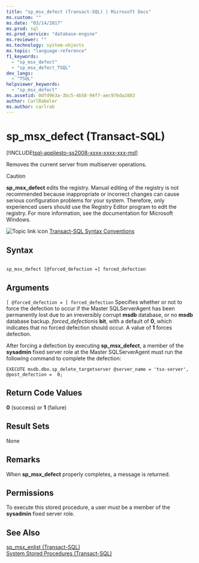 ```yaml
---
title: "sp_msx_defect (Transact-SQL) | Microsoft Docs"
ms.custom: ""
ms.date: "03/14/2017"
ms.prod: sql
ms.prod_service: "database-engine"
ms.reviewer: ""
ms.technology: system-objects
ms.topic: "language-reference"
f1_keywords: 
  - "sp_msx_defect"
  - "sp_msx_defect_TSQL"
dev_langs: 
  - "TSQL"
helpviewer_keywords: 
  - "sp_msx_defect"
ms.assetid: 0dfd963a-3bc5-4b58-94f7-aec976da2883
author: CarlRabeler
ms.author: carlrab
---
```

# sp_msx_defect (Transact-SQL)
[!INCLUDE[tsql-appliesto-ss2008-xxxx-xxxx-xxx-md](../../includes/applies-to-version/sqlserver.md)]

  Removes the current server from multiserver operations.  
  
> [!CAUTION]  
>  **sp_msx_defect** edits the registry. Manual editing of the registry is not recommended because inappropriate or incorrect changes can cause serious configuration problems for your system. Therefore, only experienced users should use the Registry Editor program to edit the registry. For more information, see the documentation for Microsoft Windows.  
  
 ![Topic link icon](../../database-engine/configure-windows/media/topic-link.gif "Topic link icon") [Transact-SQL Syntax Conventions](../../t-sql/language-elements/transact-sql-syntax-conventions-transact-sql.md)  
  
## Syntax  
  
```  
  
sp_msx_defect [@forced_defection =] forced_defection  
```  
  
## Arguments  
`[ @forced_defection = ] forced_defection`
 Specifies whether or not to force the defection to occur if the Master SQLServerAgent has been permanently lost due to an irreversibly corrupt **msdb** database, or no **msdb** database backup. *forced_defection*is **bit**, with a default of **0**, which indicates that no forced defection should occur. A value of **1** forces defection.  
  
 After forcing a defection by executing **sp_msx_defect**, a member of the **sysadmin** fixed server role at the Master SQLServerAgent must run the following command to complete the defection:  
  
```  
EXECUTE msdb.dbo.sp_delete_targetserver @server_name = 'tsx-server', @post_defection =  0;  
```  
  
## Return Code Values  
 **0** (success) or **1** (failure)  
  
## Result Sets  
 None  
  
## Remarks  
 When **sp_msx_defect** properly completes, a message is returned.  
  
## Permissions  
 To execute this stored procedure, a user must be a member of the **sysadmin** fixed server role.  
  
## See Also  
 [sp_msx_enlist &#40;Transact-SQL&#41;](../../relational-databases/system-stored-procedures/sp-msx-enlist-transact-sql.md)   
 [System Stored Procedures &#40;Transact-SQL&#41;](../../relational-databases/system-stored-procedures/system-stored-procedures-transact-sql.md)  
  
  
